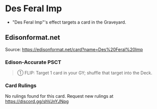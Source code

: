 # Des Feral Imp

*   "Des Feral Imp"'s effect targets a card in the Graveyard.

## Edisonformat.net

Source: https://edisonformat.net/card?name=Des%20Feral%20Imp

### Edison-Accurate PSCT

> ① FLIP: Target 1 card in your GY; shuffle that target into the Deck.

### Card Rulings

No rulings found for this card. Request new rulings at https://discord.gg/shVJnYJNpg
            